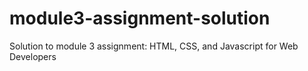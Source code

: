 # module3-assignment-solution
Solution to module 3 assignment: HTML, CSS, and Javascript for Web Developers 
